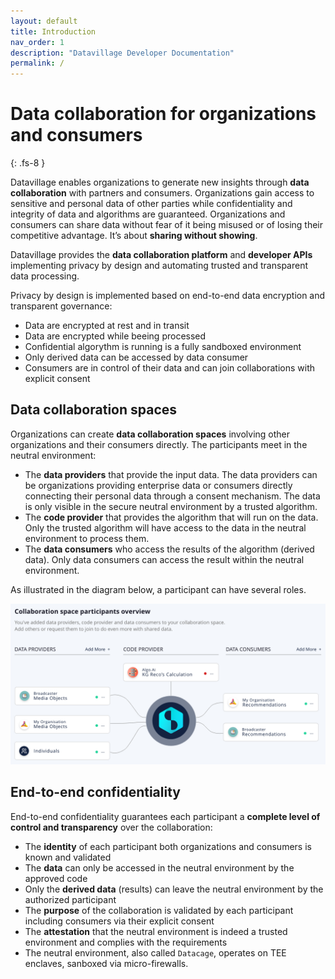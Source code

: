 ```yaml
---
layout: default
title: Introduction
nav_order: 1
description: "Datavillage Developer Documentation"
permalink: /
---
```


# Data collaboration for organizations and consumers
{: .fs-8 }

Datavillage enables organizations to generate new insights through <b>data collaboration</b> with partners and consumers. Organizations gain access to sensitive and personal data of other parties while confidentiality and integrity of data and algorithms are guaranteed.
Organizations and consumers can share data without fear of it being misused or of losing their competitive advantage. It’s about  <b>sharing without showing</b>.

Datavillage provides the <b>data collaboration platform</b> and <b>developer APIs</b> implementing privacy by design and automating trusted and transparent data processing.

Privacy by design is implemented based on end-to-end data encryption and transparent governance:
- Data are encrypted at rest and in transit
- Data are encrypted while beeing processed
- Confidential algorythm is running is a fully sandboxed environment
- Only derived data can be accessed by data consumer
- Consumers are in control of their data and can join collaborations with explicit consent


## Data collaboration spaces
Organizations can create <b>data collaboration spaces</b> involving other organizations and their consumers directly. The participants meet in the neutral environment:
- The <b>data providers</b> that provide the input data. The data providers can be organizations providing enterprise data or consumers directly connecting their personal data through a consent mechanism. The data is only visible in the secure neutral environment by a trusted algorithm.
- The <b>code provider</b> that provides the algorithm that will run on the data. Only the trusted algorithm will have access to the data in the neutral environment to process them.
- The <b>data consumers</b> who access the results of the algorithm (derived data). Only data consumers can access the result within the neutral environment.

As illustrated in the diagram below, a participant can have several roles.

![](assets/images/collaboration-space.png)

## End-to-end confidentiality
End-to-end confidentiality guarantees each participant a <b>complete level of control and transparency</b> over the collaboration:
- The <b>identity</b> of each participant both organizations and consumers is known and validated
- The <b>data</b> can only be accessed in the neutral environment by the approved code
- Only the <b>derived data</b> (results) can leave the neutral environment by the authorized participant
- The <b>purpose</b> of the collaboration is validated by each participant including consumers via their explicit consent
- The <b>attestation</b> that the neutral environment is indeed a trusted environment and complies with the requirements
- The neutral environment, also called `Datacage`, operates on TEE enclaves, sanboxed via micro-firewalls.